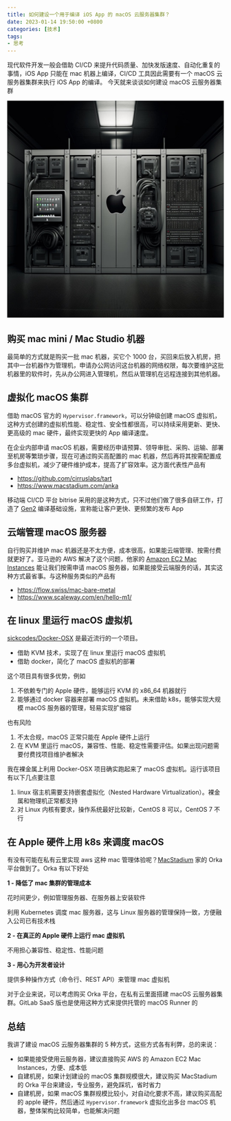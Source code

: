 ```yaml
---
title: 如何建设一个用于编译 iOS App 的 macOS 云服务器集群？
date: 2023-01-14 19:50:00 +0800
categories: [技术]
tags:
- 思考
---
```


现代软件开发一般会借助 CI/CD 来提升代码质量、加快发版速度、自动化重复的事情，iOS App 只能在 mac 机器上编译，CI/CD 工具因此需要有一个 macOS 云服务器集群来执行 iOS App 的编译。
今天就来谈谈如何建设 macOS 云服务器集群

![](/assets/img/how-to-create-a-macos-server-cluster-for-compiling-ios-apps/1.jpeg)

## 购买 mac mini / Mac Studio 机器
最简单的方式就是购买一批 mac 机器，买它个 1000 台，买回来后放入机房，把其中一台机器作为管理机，申请办公网访问这台机器的网络权限，每次要维护这批机器里的软件时，先从办公网进入管理机，然后从管理机在远程连接到其他机器。

## 虚拟化 macOS 集群
借助 macOS 官方的 `Hypervisor.framework`，可以分钟级创建 macOS 虚拟机，这种方式创建的虚拟机性能、稳定性、安全性都很高，可以持续采用更新、更快、更高级的 mac 硬件，最终实现更快的 App 编译速度。

在企业内部申请 macOS 机器，需要经历申请预算、领导审批、采购、运输、部署至机房等繁琐步骤，现在可通过购买高配置的 mac 机器，然后再将其按需配置成多台虚拟机，减少了硬件维护成本，提高了扩容效率。这方面代表性产品有
- https://github.com/cirruslabs/tart
- https://www.macstadium.com/anka

移动端 CI/CD 平台 bitrise 采用的是这种方式，只不过他们做了很多自研工作，打造了 [Gen2](https://bitrise.io/blog/post/introducing-gen2 ) 编译基础设施，宣称能让客户更快、更频繁的发布 App


## 云端管理 macOS 服务器
自行购买并维护 mac 机器还是不太方便，成本很高，如果能云端管理、按需付费就更好了。亚马逊的 AWS 解决了这个问题，他家的 [Amazon EC2 Mac Instances](https://aws.amazon.com/ec2/instance-types/mac/) 能让我们按需申请 macOS 服务器，如果能接受云端服务的话，其实这种方式最省事。与这种服务类似的产品有
- https://flow.swiss/mac-bare-metal
- https://www.scaleway.com/en/hello-m1/

## 在 linux 里运行 macOS 虚拟机
[sickcodes/Docker-OSX](https://github.com/sickcodes/Docker-OSX) 是最近流行的一个项目。
- 借助 KVM 技术，实现了在 linux 里运行 macOS 虚拟机
- 借助 docker，简化了 macOS 虚拟机的部署

这个项目具有很多优势，例如
1. 不依赖专门的 Apple 硬件，能够运行 KVM 的 x86_64 机器就行
2. 能够通过 docker 容器来部署 macOS 虚拟机。未来借助 k8s，能够实现大规模 macOS 服务器的管理，轻易实现扩缩容

也有风险
1. 不太合规，macOS 正常只能在 Apple 硬件上运行
2. 在 KVM 里运行 macOS，兼容性、性能、稳定性需要评估。如果出现问题需要付费找项目维护者解决

我在裸金属上利用 Docker-OSX 项目确实跑起来了 macOS 虚拟机。运行该项目有以下几点要注意
1. linux 宿主机需要支持嵌套虚拟化（Nested Hardware Virtualization）。裸金属和物理机正常都支持
2. 对 Linux 内核有要求，操作系统最好比较新，CentOS 8 可以，CentOS 7 不行

## 在 Apple 硬件上用 k8s 来调度 macOS
有没有可能在私有云里实现 aws 这种 mac 管理体验呢？[MacStadium](
https://www.macstadium.com/orka) 家的  Orka 平台做到了。Orka 有以下好处

**1 - 降低了 mac 集群的管理成本**

花时间更少，例如管理服务器、在服务器上安装软件

利用 Kubernetes 调度 mac 服务器，这与 Linux 服务器的管理保持一致，方便融入公司已有技术栈

**2 - 在真正的 Apple 硬件上运行 mac 虚拟机**

不用担心兼容性、稳定性、性能问题

**3 - 用心为开发者设计**

提供多种操作方式（命令行、REST API）来管理 mac 虚拟机

对于企业来说，可以考虑购买 Orka 平台，在私有云里面搭建 macOS 云服务器集群。GitLab SaaS 版也是使用这种方式来提供托管的 macOS Runner 的

## 总结
我讲了建设 macOS 云服务器集群的 5 种方式，这些方式各有利弊，总的来说：
- 如果能接受使用云服务器，建议直接购买 AWS 的 Amazon EC2 Mac Instances，方便、成本低
- 自建机房，如果计划建设的 macOS 集群规模很大，建议购买 MacStadium 的 Orka 平台来建设，专业服务，避免踩坑，省时省力
- 自建机房，如果 macOS 集群规模比较小，对自动化要求不高，建议购买高配的 apple 硬件，然后通过  `Hypervisor.framework` 虚拟化出多台 macOS 机器，整体架构比较简单，也能解决问题
